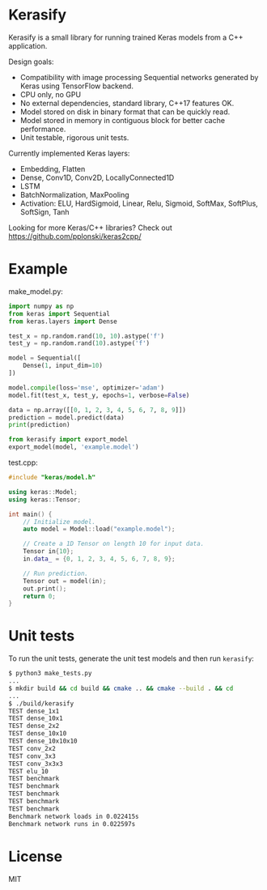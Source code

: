 # Kerasify

Kerasify is a small library for running trained Keras models from a C++ application. 

Design goals:

* Compatibility with image processing Sequential networks generated by Keras using TensorFlow backend.
* CPU only, no GPU
* No external dependencies, standard library, C++17 features OK.
* Model stored on disk in binary format that can be quickly read.
* Model stored in memory in contiguous block for better cache performance.
* Unit testable, rigorous unit tests.

Currently implemented Keras layers:

* Embedding, Flatten
* Dense, Conv1D, Conv2D, LocallyConnected1D
* LSTM
* BatchNormalization, MaxPooling
* Activation: ELU, HardSigmoid, Linear, Relu, Sigmoid, SoftMax, SoftPlus, SoftSign, Tanh

Looking for more Keras/C++ libraries? Check out https://github.com/pplonski/keras2cpp/

# Example

make_model.py:

```python
import numpy as np
from keras import Sequential
from keras.layers import Dense

test_x = np.random.rand(10, 10).astype('f')
test_y = np.random.rand(10).astype('f')

model = Sequential([
    Dense(1, input_dim=10)
])

model.compile(loss='mse', optimizer='adam')
model.fit(test_x, test_y, epochs=1, verbose=False)

data = np.array([[0, 1, 2, 3, 4, 5, 6, 7, 8, 9]])
prediction = model.predict(data)
print(prediction)

from kerasify import export_model
export_model(model, 'example.model')
```

test.cpp:

```c++
#include "keras/model.h"

using keras::Model;
using keras::Tensor;

int main() {
    // Initialize model.
    auto model = Model::load("example.model");

    // Create a 1D Tensor on length 10 for input data.
    Tensor in{10};
    in.data_ = {0, 1, 2, 3, 4, 5, 6, 7, 8, 9};

    // Run prediction.
    Tensor out = model(in);
    out.print();
    return 0;
}
```

# Unit tests

To run the unit tests, generate the unit test models and then run `kerasify`:

```bash
$ python3 make_tests.py
...
$ mkdir build && cd build && cmake .. && cmake --build . && cd
...
$ ./build/kerasify
TEST dense_1x1
TEST dense_10x1
TEST dense_2x2
TEST dense_10x10
TEST dense_10x10x10
TEST conv_2x2
TEST conv_3x3
TEST conv_3x3x3
TEST elu_10
TEST benchmark
TEST benchmark
TEST benchmark
TEST benchmark
TEST benchmark
Benchmark network loads in 0.022415s
Benchmark network runs in 0.022597s
```

# License

MIT 
